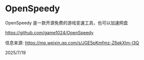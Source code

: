 # OpenSpeedy

OpenSpeedy 是一款开源免费的游戏变速工具，也可以加速网盘

https://github.com/game1024/OpenSpeedy


信息来源: https://mp.weixin.qq.com/s/JGE5pKmfmz-Z6ekXlm-I3Q


2025/7/19
